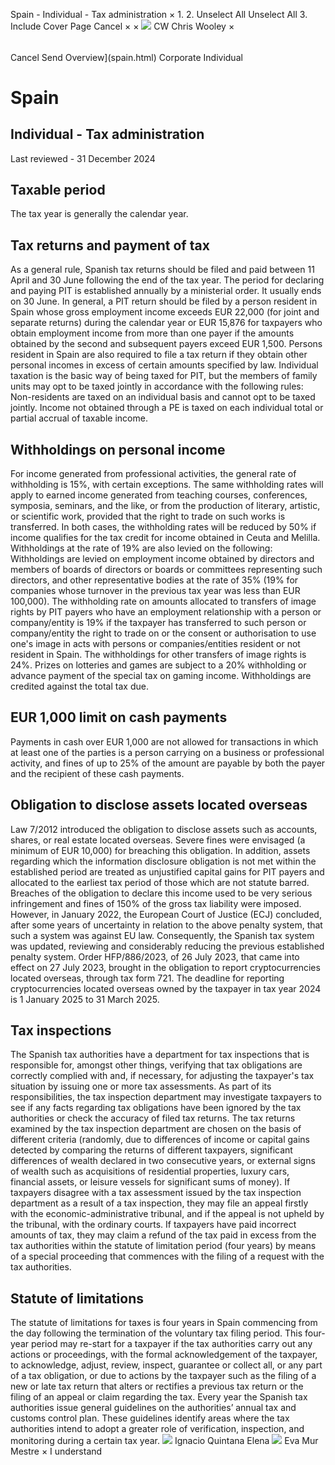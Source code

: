 Spain - Individual - Tax administration
×
1.
2.
Unselect All
Unselect All
3.
Include Cover Page
Cancel
×
×
![](-/media/world-wide-tax-summaries/attachments/global---chris-wooley.ashx%3Frev=ac5e5f3223b34096b1afc2a6009c7320&revision=ac5e5f32-23b3-4096-b1af-c2a6009c7320&hash=859B7ADC84DC2CBEC9760E9E6EE7DE6D0A8BFCDF)
CW
Chris Wooley
×
######
Cancel
Send
Overview](spain.html)
Corporate
Individual
# Spain
## Individual - Tax administration
Last reviewed - 31 December 2024
## Taxable period
The tax year is generally the calendar year.
## Tax returns and payment of tax
As a general rule, Spanish tax returns should be filed and paid between 11 April and 30 June following the end of the tax year. The period for declaring and paying PIT is established annually by a ministerial order. It usually ends on 30 June.
In general, a PIT return should be filed by a person resident in Spain whose gross employment income exceeds EUR 22,000 (for joint and separate returns) during the calendar year or EUR 15,876 for taxpayers who obtain employment income from more than one payer if the amounts obtained by the second and subsequent payers exceed EUR 1,500. Persons resident in Spain are also required to file a tax return if they obtain other personal incomes in excess of certain amounts specified by law.
Individual taxation is the basic way of being taxed for PIT, but the members of family units may opt to be taxed jointly in accordance with the following rules:
Non-residents are taxed on an individual basis and cannot opt to be taxed jointly. Income not obtained through a PE is taxed on each individual total or partial accrual of taxable income.
## Withholdings on personal income
For income generated from professional activities, the general rate of withholding is 15%, with certain exceptions.
The same withholding rates will apply to earned income generated from teaching courses, conferences, symposia, seminars, and the like, or from the production of literary, artistic, or scientific work, provided that the right to trade on such works is transferred.
In both cases, the withholding rates will be reduced by 50% if income qualifies for the tax credit for income obtained in Ceuta and Melilla.
Withholdings at the rate of 19% are also levied on the following:
Withholdings are levied on employment income obtained by directors and members of boards of directors or boards or committees representing such directors, and other representative bodies at the rate of 35% (19% for companies whose turnover in the previous tax year was less than EUR 100,000).
The withholding rate on amounts allocated to transfers of image rights by PIT payers who have an employment relationship with a person or company/entity is 19% if the taxpayer has transferred to such person or company/entity the right to trade on or the consent or authorisation to use one's image in acts with persons or companies/entities resident or not resident in Spain. The withholdings for other transfers of image rights is 24%.
Prizes on lotteries and games are subject to a 20% withholding or advance payment of the special tax on gaming income.
Withholdings are credited against the total tax due.
## EUR 1,000 limit on cash payments
Payments in cash over EUR 1,000 are not allowed for transactions in which at least one of the parties is a person carrying on a business or professional activity, and fines of up to 25% of the amount are payable by both the payer and the recipient of these cash payments.
## Obligation to disclose assets located overseas
Law 7/2012 introduced the obligation to disclose assets such as accounts, shares, or real estate located overseas. Severe fines were envisaged (a minimum of EUR 10,000) for breaching this obligation.
In addition, assets regarding which the information disclosure obligation is not met within the established period are treated as unjustified capital gains for PIT payers and allocated to the earliest tax period of those which are not statute barred. Breaches of the obligation to declare this income used to be very serious infringement and fines of 150% of the gross tax liability were imposed.
However, in January 2022, the European Court of Justice (ECJ) concluded, after some years of uncertainty in relation to the above penalty system, that such a system was against EU law.
Consequently, the Spanish tax system was updated, reviewing and considerably reducing the previous established penalty system.
Order HFP/886/2023, of 26 July 2023, that came into effect on 27 July 2023, brought in the obligation to report cryptocurrencies located overseas, through tax form 721. The deadline for reporting cryptocurrencies located overseas owned by the taxpayer in tax year 2024 is 1 January 2025 to 31 March 2025.
## Tax inspections
The Spanish tax authorities have a department for tax inspections that is responsible for, amongst other things, verifying that tax obligations are correctly complied with and, if necessary, for adjusting the taxpayer's tax situation by issuing one or more tax assessments.
As part of its responsibilities, the tax inspection department may investigate taxpayers to see if any facts regarding tax obligations have been ignored by the tax authorities or check the accuracy of filed tax returns.
The tax returns examined by the tax inspection department are chosen on the basis of different criteria (randomly, due to differences of income or capital gains detected by comparing the returns of different taxpayers, significant differences of wealth declared in two consecutive years, or external signs of wealth such as acquisitions of residential properties, luxury cars, financial assets, or leisure vessels for significant sums of money).
If taxpayers disagree with a tax assessment issued by the tax inspection department as a result of a tax inspection, they may file an appeal firstly with the economic-administrative tribunal, and if the appeal is not upheld by the tribunal, with the ordinary courts.
If taxpayers have paid incorrect amounts of tax, they may claim a refund of the tax paid in excess from the tax authorities within the statute of limitation period (four years) by means of a special proceeding that commences with the filing of a request with the tax authorities.
## Statute of limitations
The statute of limitations for taxes is four years in Spain commencing from the day following the termination of the voluntary tax filing period.
This four-year period may re-start for a taxpayer if the tax authorities carry out any actions or proceedings, with the formal acknowledgement of the taxpayer, to acknowledge, adjust, review, inspect, guarantee or collect all, or any part of a tax obligation, or due to actions by the taxpayer such as the filing of a new or late tax return that alters or rectifies a previous tax return or the filing of an appeal or claim regarding the tax.
Every year the Spanish tax authorities issue general guidelines on the authorities’ annual tax and customs control plan. These guidelines identify areas where the tax authorities intend to adopt a greater role of verification, inspection, and monitoring during a certain tax year.
![](-/media/world-wide-tax-summaries/attachments/spain---ignacio_quintana_elena.ashx%3Frev=9eabee28435640dc847d0a2f012c3bf4&revision=9eabee28-4356-40dc-847d-0a2f012c3bf4&hash=03B96ABF832106F3A3115CC95D5AAC1E92A36026)
Ignacio Quintana Elena
![](-/media/world-wide-tax-summaries/attachments/spain---eva_mur_mestre.ashx%3Frev=0eb32255ebf5421fb184c75c2407493b&revision=0eb32255-ebf5-421f-b184-c75c2407493b&hash=E2A588E14A07719823B1C89E73D767BE8BA28178)
Eva Mur Mestre
×
I understand